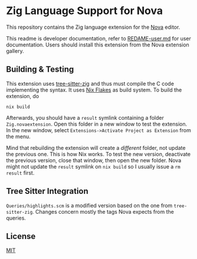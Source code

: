 # Zig Language Support for Nova

This repository contains the Zig language extension for the [Nova][1] editor.

This readme is developer documentation, refer to [REDAME-user.md](/README-user.md) for user documentation.
Users should install this extension from the Nova extension gallery.

## Building & Testing

This extension uses [tree-sitter-zig][2] and thus must compile the C code implementing the syntax.
It uses [Nix Flakes][2] as build system.
To build the extension, do

    nix build

Afterwards, you should have a `result` symlink containing a folder `Zig.novaextension`.
Open this folder in a new window to test the extension.
In the new window, select `Extensions->Activate Project as Extension` from the menu.

Mind that rebuilding the extension will create a *different* folder, not update the previous one.
This is how Nix works.
To test the new version, deactivate the previous version, close that window, then open the new folder.
Nova might not update the `result` symlink on `nix build` so I usually issue a `rm result` first.

## Tree Sitter Integration

`Queries/highlights.scm` is a modified version based on the one from `tree-sitter-zig`.
Changes concern mostly the tags Nova expects from the queries.

## License

[MIT](/License.md)

 [1]: https://nova.app/
 [2]: https://nixos.wiki/wiki/Flakes